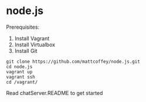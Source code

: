 node.js
=======

Prerequisites:

1. Install Vagrant
2. Install Virtualbox
3. Install Git

```shell
git clone https://github.com/mattcoffey/node.js.git
cd node.js
vagrant up
vagrant ssh
cd /vagrant/
```

Read chatServer.README to get started
